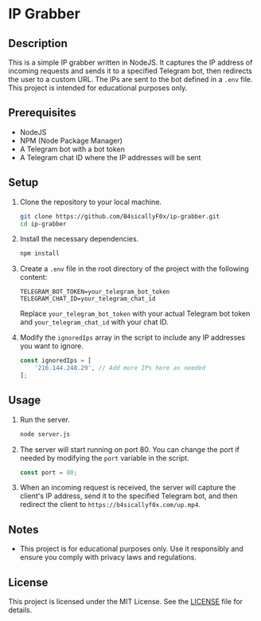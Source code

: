 # IP Grabber

## Description

This is a simple IP grabber written in NodeJS. It captures the IP address of incoming requests and sends it to a specified Telegram bot, then redirects the user to a custom URL. The IPs are sent to the bot defined in a `.env` file. This project is intended for educational purposes only.

## Prerequisites

- NodeJS
- NPM (Node Package Manager)
- A Telegram bot with a bot token
- A Telegram chat ID where the IP addresses will be sent

## Setup

1. Clone the repository to your local machine.

   ```sh
   git clone https://github.com/B4sicallyF0x/ip-grabber.git
   cd ip-grabber
   ```

2. Install the necessary dependencies.

   ```sh
   npm install
   ```

3. Create a `.env` file in the root directory of the project with the following content:

   ```
   TELEGRAM_BOT_TOKEN=your_telegram_bot_token
   TELEGRAM_CHAT_ID=your_telegram_chat_id
   ```

   Replace `your_telegram_bot_token` with your actual Telegram bot token and `your_telegram_chat_id` with your chat ID.

4. Modify the `ignoredIps` array in the script to include any IP addresses you want to ignore.

   ```js
   const ignoredIps = [
       '216.144.248.29', // Add more IPs here as needed
   ];
   ```

## Usage

1. Run the server.

   ```sh
   node server.js
   ```

2. The server will start running on port 80. You can change the port if needed by modifying the `port` variable in the script.

   ```js
   const port = 80;
   ```

3. When an incoming request is received, the server will capture the client's IP address, send it to the specified Telegram bot, and then redirect the client to `https://b4sicallyf0x.com/up.mp4`.


## Notes

- This project is for educational purposes only. Use it responsibly and ensure you comply with privacy laws and regulations.

## License

This project is licensed under the MIT License. See the [LICENSE](LICENSE) file for details.
